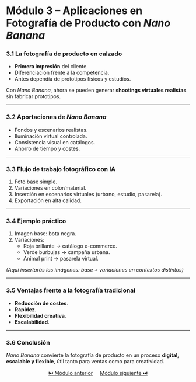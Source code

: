 # Módulo 3 – Aplicaciones en Fotografía de Producto con *Nano Banana*

### 3.1 La fotografía de producto en calzado
- **Primera impresión** del cliente.  
- Diferenciación frente a la competencia.  
- Antes dependía de prototipos físicos y estudios.  

Con *Nano Banana*, ahora se pueden generar **shootings virtuales realistas** sin fabricar prototipos.  

---

### 3.2 Aportaciones de *Nano Banana*
- Fondos y escenarios realistas.  
- Iluminación virtual controlada.  
- Consistencia visual en catálogos.  
- Ahorro de tiempo y costes.  

---

### 3.3 Flujo de trabajo fotográfico con IA
1. Foto base simple.  
2. Variaciones en color/material.  
3. Inserción en escenarios virtuales (urbano, estudio, pasarela).  
4. Exportación en alta calidad.  

---

### 3.4 Ejemplo práctico
1. Imagen base: bota negra.  
2. Variaciones:  
   - Roja brillante → catálogo e-commerce.  
   - Verde burbujas → campaña urbana.  
   - Animal print → pasarela virtual.  

*(Aquí insertarás las imágenes: base + variaciones en contextos distintos)*  

---

### 3.5 Ventajas frente a la fotografía tradicional
- **Reducción de costes**.  
- **Rapidez**.  
- **Flexibilidad creativa**.  
- **Escalabilidad**.  

---

### 3.6 Conclusión
*Nano Banana* convierte la fotografía de producto en un proceso **digital, escalable y flexible**, útil tanto para ventas como para creatividad.  


<p align="center">
  <a href="https://hugocnl11.github.io/Formacion-interna-Navima/oficina_avanzado/modulo_2.html">⏮️ Módulo anterior</a> &nbsp;&nbsp;&nbsp;
  <a href="https://hugocnl11.github.io/Formacion-interna-Navima/oficina_avanzado/modulo_4.html">Módulo siguiente ⏭️</a>
</p>